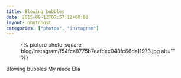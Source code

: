 ```yaml
---
title: Blowing bubbles
date: 2015-09-12T07:57:12+00:00
layout: photopost
categories: ["photos", "instagram"]
---
```


<figure class="photo photo--square">
  {% picture photo-square blog/instagram/f54fca8775b7eafdec048fc66da11973.jpg alt="" %}
</figure>

Blowing bubbles
My niece Ella
